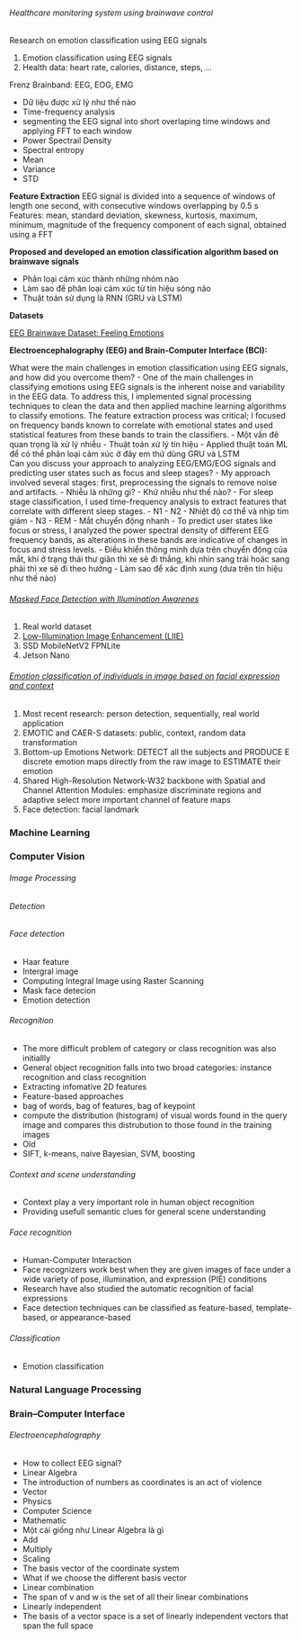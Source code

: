 ###### Healthcare monitoring system using brainwave control

Research on emotion classification using EEG signals
1. Emotion classification using EEG signals
2. Health data: heart rate, calories, distance, steps, ...

Frenz Brainband: EEG, EOG, EMG

- Dữ liệu được xử lý như thế nào
- Time-frequency analysis
- segmenting the EEG signal into short overlaping time windows and applying FFT to each window
- Power Spectrail Density
- Spectral entropy
- Mean
- Variance
- STD

**Feature Extraction**
EEG signal is divided into a sequence of windows of length one second, with consecutive windows overlapping by 0.5 s
Features: mean, standard deviation, skewness, kurtosis, maximum, minimum, magnitude of the frequency component of each signal, obtained using a FFT

**Proposed and developed an emotion classification algorithm based on brainwave signals**
- Phân loại cảm xúc thành những nhóm nào
- Làm sao để phân loại cảm xúc từ tín hiệu sóng não
- Thuật toán sử dụng là RNN (GRU và LSTM)

**Datasets**

[EEG Brainwave Dataset: Feeling Emotions](https://www.kaggle.com/datasets/birdy654/eeg-brainwave-dataset-feeling-emotions)

**Electroencephalography (EEG) and Brain-Computer Interface (BCI):**

What were the main challenges in emotion classification using EEG signals, and how did you overcome them?
	- One of the main challenges in classifying emotions using EEG signals is the inherent noise and variability in the EEG data. To address this, I implemented signal processing techniques to clean the data and then applied machine learning algorithms to classify emotions. The feature extraction process was critical; I focused on frequency bands known to correlate with emotional states and used statistical features from these bands to train the classifiers.
	- Một vấn đê quan trọng là xử lý nhiễu
	- Thuật toán xử lý tín hiệu 
	- Applied thuật toán ML để có thể phân loại cảm xúc ở đây em thử dùng GRU và LSTM  
Can you discuss your approach to analyzing EEG/EMG/EOG signals and predicting user states such as focus and sleep stages?
    - My approach involved several stages: first, preprocessing the signals to remove noise and artifacts. 
    - Nhiễu là những gì?
    - Khử nhiễu như thế nào?
    - For sleep stage classification, I used time-frequency analysis to extract features that correlate with different sleep stages. 
    - N1
    - N2
    - Nhiệt độ cơ thể và nhịp tim giảm
    - N3
    - REM
    - Mắt chuyển động nhanh
    - To predict user states like focus or stress, I analyzed the power spectral density of different EEG frequency bands, as alterations in these bands are indicative of changes in focus and stress levels.
    - Điều khiển thông minh dựa trên chuyển động của mắt, khi ở trạng thái thư giãn thì xe sẽ đi thẳng, khi nhìn sang trái hoăc sang phải thì xe sẽ đi theo hướng
    - Làm sao để xác định xung (dưa trên tín hiệu như thế nào)
###### [Masked Face Detection with Illumination Awarenes](https://eprints.uet.vnu.edu.vn/eprints/id/eprint/4775/1/2022_ISMICT_arxiv%20version.pdf)

1. Real world dataset
2. [Low-Illumination Image Enhancement (LIIE)](https://sci-hub.se/downloads/2021-05-28/243e/wang2020.pdf)
3. SSD MobileNetV2 FPNLite
4. Jetson Nano

###### [Emotion classification of individuals in image based on facial expression and context](https://ujm.hal.science/ujm-04194014v1/document)

1. Most recent research: person detection, sequentially, real world application
2. EMOTIC and CAER-S datasets: public, context, random data transformation
3. Bottom-up Emotions Network: DETECT all the subjects and PRODUCE E discrete emotion maps directly from the raw image to ESTIMATE their emotion
4. Shared High-Resolution Network-W32 backbone with Spatial and Channel Attention Modules: emphasize discriminate regions and adaptive select more important channel of feature maps
5. Face detection: facial landmark

### Machine Learning
### Computer Vision

###### Image Processing
###### Detection
###### Face detection
- Haar feature
- Intergral image
- Computing Integral Image using Raster Scanning
- Mask face detecion
- Emotion detection

###### Recognition
- The more difficult problem of category or class recognition was also initiallly
- General object recognition falls into two broad categories: instance recognition and class recognition
- Extracting infomative 2D features
- Feature-based approaches
- bag of words, bag of features, bag of keypoint
- compute the distribution (histogram) of visual words found in the query image and compares this distrubution to those found in the training images
- Old
- SIFT, k-means, naive Bayesian, SVM, boosting

###### Context and scene understanding

- Context play a very important role in human object recognition
- Providing usefull semantic clues for general scene understanding

###### Face recognition

- Human-Computer Interaction
- Face recognizers work best when they are given images of face under a wide variety of pose, illumination, and expression (PIE) conditions
- Research have also studied the automatic recognition of facial expressions
- Face detection techniques can be classified as feature-based, template-based, or appearance-based

###### Classification

- Emotion classification

### Natural Language Processing

### Brain–Computer Interface

###### Electroencephalography

- How to collect EEG signal?
- Linear Algebra
- The introduction of numbers as coordinates is an act of violence
- Vector
- Physics 
- Computer Science
- Mathematic
- Một cái giống như Linear Algebra là gì
- Add
- Multiply
- Scaling
- The basis vector of the coordinate system
- What if we choose the different basis vector
- Linear combination
- The span of v and w is the set of all their linear combinations
- Linearly independent 
- The basis of a vector space is a set of linearly independent vectors that span the full space
